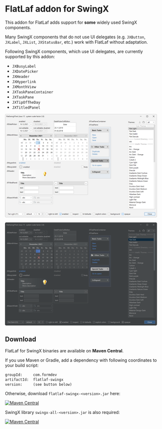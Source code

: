 FlatLaf addon for SwingX
========================

This addon for FlatLaf adds support for **some** widely used SwingX components.

Many SwingX components that do not use UI delegates (e.g. `JXButton`, `JXLabel`,
`JXList`, `JXStatusBar`, etc.) work with FlatLaf without adaptation.

Following SwingX components, which use UI delegates, are currently supported by
this addon:

- `JXBusyLabel`
- `JXDatePicker`
- `JXHeader`
- `JXHyperlink`
- `JXMonthView`
- `JXTaskPaneContainer`
- `JXTaskPane`
- `JXTipOfTheDay`
- `JXTitledPanel`

![Flat Light SwingX Demo](../images/FlatLightSwingXTest.png)

![Flat Dark SwingX Demo](../images/FlatDarkSwingXTest.png)


Download
--------

FlatLaf for SwingX binaries are available on **Maven Central**.

If you use Maven or Gradle, add a dependency with following coordinates to your
build script:

    groupId:     com.formdev
    artifactId:  flatlaf-swingx
    version:     (see button below)

Otherwise, download `flatlaf-swingx-<version>.jar` here:

[![Maven Central](https://img.shields.io/maven-central/v/com.formdev/flatlaf-swingx?style=flat-square)](https://central.sonatype.com/artifact/com.formdev/flatlaf-swingx)


SwingX library `swingx-all-<version>.jar` is also required:

[![Maven Central](https://img.shields.io/maven-central/v/org.swinglabs.swingx/swingx-all?style=flat-square)](https://central.sonatype.com/artifact/org.swinglabs.swingx/swingx-all)

